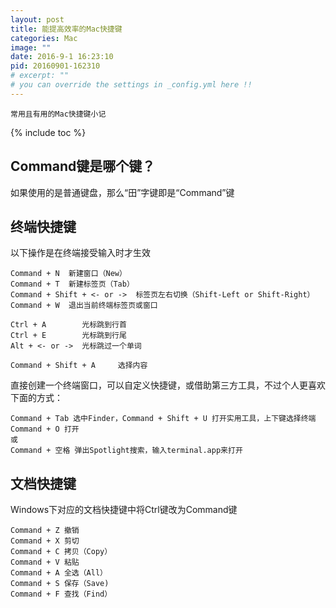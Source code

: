 ```yaml
---
layout: post
title: 能提高效率的Mac快捷键
categories: Mac
image: ""
date: 2016-9-1 16:23:10
pid: 20160901-162310
# excerpt: ""
# you can override the settings in _config.yml here !!
---
```

`常用且有用的Mac快捷键小记`

{% include toc %}

## Command键是哪个键？
如果使用的是普通键盘，那么“田”字键即是“Command”键

## 终端快捷键
以下操作是在终端接受输入时才生效

    Command + N  新建窗口（New）
    Command + T  新建标签页（Tab）
    Command + Shift + <- or ->  标签页左右切换（Shift-Left or Shift-Right）
    Command + W  退出当前终端标签页或窗口
    
    Ctrl + A        光标跳到行首
    Ctrl + E        光标跳到行尾
    Alt + <- or ->  光标跳过一个单词
    
    Command + Shift + A     选择内容
    
直接创建一个终端窗口，可以自定义快捷键，或借助第三方工具，不过个人更喜欢下面的方式：

    Command + Tab 选中Finder，Command + Shift + U 打开实用工具，上下键选择终端 Command + O 打开
    或
    Command + 空格 弹出Spotlight搜索，输入terminal.app来打开

## 文档快捷键
Windows下对应的文档快捷键中将Ctrl键改为Command键
    
    Command + Z 撤销　
    Command + X 剪切　　
    Command + C 拷贝（Copy）　　
    Command + V 粘贴　　
    Command + A 全选（All）　　
    Command + S 保存（Save)　　
    Command + F 查找（Find）
    
